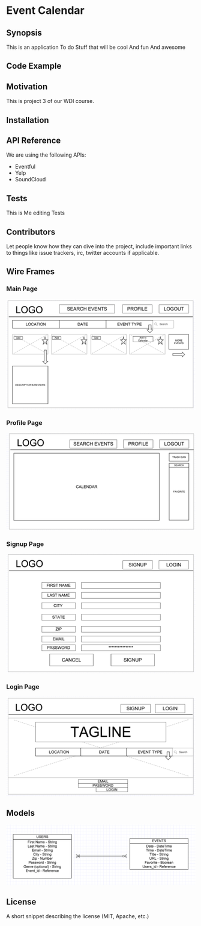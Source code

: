 # Event Calendar

## Synopsis
This is an application
To do Stuff
that will be cool
And fun
And awesome

## Code Example

## Motivation

This is project 3 of our WDI course.

## Installation


## API Reference
We are using the following APIs:
* Eventful
* Yelp
* SoundCloud

## Tests
This is Me editing Tests

## Contributors

Let people know how they can dive into the project, include important links to things like issue trackers, irc, twitter accounts if applicable.

## Wire Frames

### Main Page
![Main Page](./public/images/wireframes/Main.png)

### Profile Page
![Profile Page](./public/images/wireframes/Profile.png)

### Signup Page
![Signup Page](./public/images/wireframes/SignUp.png)

### Login Page
![Login Page](./public/images/wireframes/Login.png)

## Models
![ERD](./public/images/ERD.png)

## License

A short snippet describing the license (MIT, Apache, etc.)
